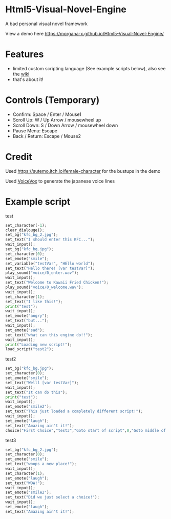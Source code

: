 # Html5-Visual-Novel-Engine

A bad personal visual novel framework

View a demo here https://morgana-x.github.io/Html5-Visual-Novel-Engine/
# Features
- limited custom scripting language (See example scripts below), also see the [wiki](https://github.com/morgana-x/Html5-Visual-Novel-Engine/wiki/Script-Functions)
- that's about it!

# Controls (Temporary)
- Confirm: Space / Enter / Mouse1
- Scroll Up: W / Up Arrow / mousewheel up
- Scroll Down: S / Down Arrow / mousewheel down
- Pause Menu: Escape
- Back / Return: Escape /  Mouse2 
# Credit

Used https://sutemo.itch.io/female-character for the bustups in the demo

Used [VoiceVox](https://voicevox.hiroshiba.jp/) to generate the japanese voice lines


# Example script

test
```py
set_character(-1);
clear_dialouge();
set_bg("kfc_bg_2.jpg");
set_text("I should enter this KFC...");
wait_input();
set_bg("kfc_bg.jpg");
set_character(0);
set_emote("smile");
set_variable("testVar", "HEllo world");
set_text("Hello there! [var testVar]");
play_sound("voice/0_enter.wav");
wait_input();
set_text("Welcome to Kawaii Fried Chicken!");
play_sound("voice/0_welcome.wav");
wait_input();
set_character(1);
set_text("I like this!");
print("test");
wait_input();
set_emote("angry");
set_text("but...");
wait_input();
set_emote("sad");
set_text("what can this engine do!!");
wait_input();
print("Loading new script!");
load_script("test2");
```
test2
```py
set_bg("kfc_bg.jpg");
set_character(0);
set_emote("smile");
set_text("Welll [var testVar]");
wait_input();
set_text("It can do this");
print("test");
wait_input();
set_emote("smile2");
set_text("This just loaded a completely different script!");
wait_input();
set_emote("laugh");
set_text("Amazing ain't it!");
choice("First Choice","test3","Goto start of script",0,"Goto middle of script",10);
```
test3
```py
set_bg("kfc_bg_2.jpg");
set_character(0);
set_emote("smile");
set_text("woops a new place!");
wait_input();
set_character(1);
set_emote("laugh");
set_text("WOW!");
wait_input();
set_emote("smile2");
set_text("Did we just select a choice!");
wait_input();
set_emote("laugh");
set_text("Amazing ain't it!");
```
